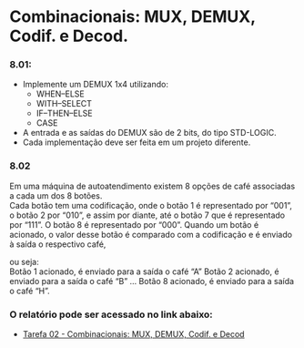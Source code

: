 # Combinacionais: MUX, DEMUX, Codif. e Decod.

### 8.01:
- Implemente um DEMUX 1x4 utilizando:
	- WHEN–ELSE
	- WITH–SELECT
	- IF–THEN–ELSE 
	- CASE
- A entrada e as saídas do DEMUX são de 2 bits, do tipo STD-LOGIC.
- Cada implementação deve ser feita em um projeto diferente.

### 8.02

Em uma máquina de autoatendimento existem 8 opções de café associadas a cada um dos 8 botões.  
Cada botão tem uma codificação, onde o botão 1 é representado por “001”, o botão 2 por “010”, e assim por diante, até o botão 7 que é representado por “111”. O botão 8 é representado por “000”.  Quando um botão é acionado, o valor desse botão é comparado com a codificação e é enviado à saída o respectivo café, 

ou seja:  
	Botão 1 acionado, é enviado para a saída o café “A”  Botão 2 acionado, é enviado para a saída o café “B”  …  Botão 8 acionado, é enviado para a saída o café “H”.




### O relatório pode ser acessado no link abaixo:
- [Tarefa 02 - Combinacionais: MUX, DEMUX, Codif. e Decod](https://docs.google.com/document/d/1LDUu_odV9yFX-xh-U9HLrGtbgo9fxt9QMdpu1ZHJ8MU)
